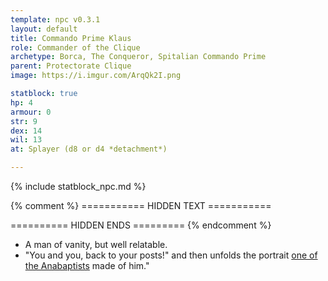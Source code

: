 ```yaml
---
template: npc v0.3.1
layout: default
title: Commando Prime Klaus
role: Commander of the Clique
archetype: Borca, The Conqueror, Spitalian Commando Prime
parent: Protectorate Clique
image: https://i.imgur.com/ArqQk2I.png

statblock: true
hp: 4
armour: 0
str: 9
dex: 14
wil: 13
at: Splayer (d8 or d4 *detachment*)

---
```


{% include statblock_npc.md %}

{% comment %} =========== HIDDEN TEXT ===========

========== HIDDEN ENDS ========= {% endcomment %}

- A man of vanity, but well relatable.
- "You and you, back to your posts!" and then unfolds the portrait [one of the Anabaptists](MarcusVoss.md) made of him."

